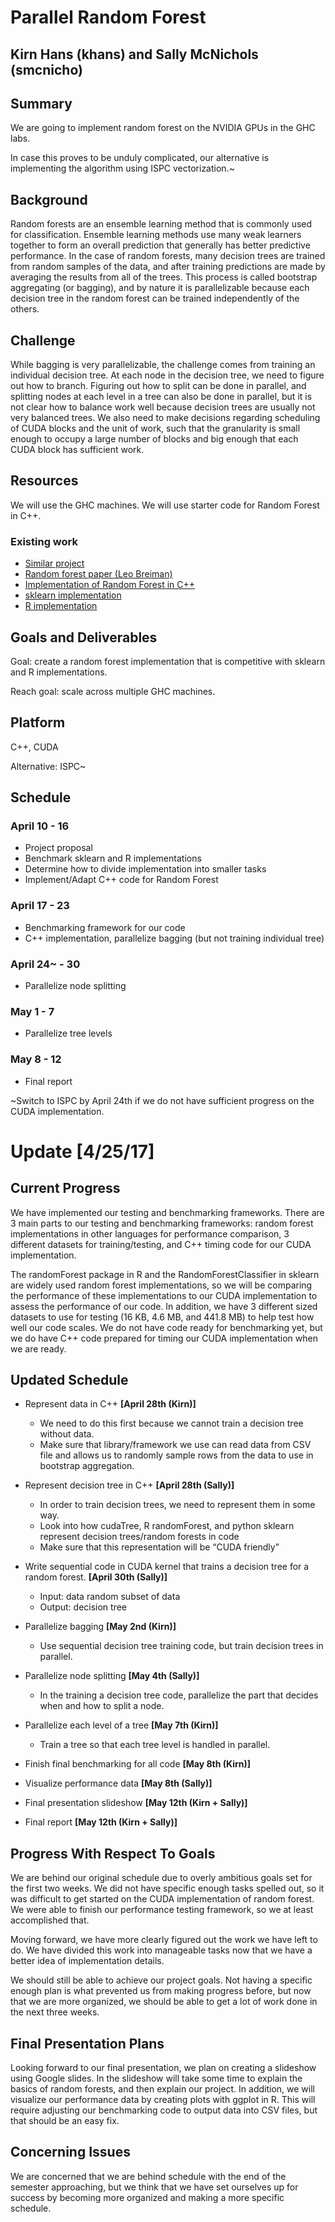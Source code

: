 # Parallel Random Forest

## Kirn Hans (khans) and Sally McNichols (smcnicho)

## Summary
We are going to implement random forest on the NVIDIA GPUs in the GHC labs.

In case this proves to be unduly complicated, our alternative is implementing the algorithm using ISPC vectorization.~

## Background
Random forests are an ensemble learning method that is commonly used for classification. Ensemble learning methods use many weak learners together to form an overall prediction that generally has better predictive performance. In the case of random forests, many decision trees are trained from random samples of the data, and after training predictions are made by averaging the results from all of the trees. This process is called bootstrap aggregating (or bagging), and by nature it is parallelizable because each decision tree in the random forest can be trained independently of the others.

## Challenge
While bagging is very parallelizable, the challenge comes from training an individual decision tree. At each node in the decision tree, we need to figure out how to branch. Figuring out how to split can be done in parallel, and splitting nodes at each level in a tree can also be done in parallel, but it is not clear how to balance work well because decision trees are usually not very balanced trees.
We also need to make decisions regarding scheduling of CUDA blocks and the unit of work, such that the granularity is small enough to occupy a large number of blocks and big enough that each CUDA block has sufficient work.

## Resources
We will use the GHC machines.
We will use starter code for Random Forest in C++.

### Existing work
- [Similar project](http://www.news.cs.nyu.edu/~jinyang/pub/biglearning13-forest.pdf)
- [Random forest paper (Leo Breiman)](https://www.stat.berkeley.edu/~breiman/randomforest2001.pdf)
- [Implementation of Random Forest in C++](http://mtv.ece.ucsb.edu/benlee/librf.html)
- [sklearn implementation](http://scikit-learn.org/stable/modules/generated/sklearn.ensemble.RandomForestClassifier.html)
- [R implementation](https://cran.r-project.org/web/packages/randomForest/randomForest.pdf)


## Goals and Deliverables
Goal: create a random forest implementation that is competitive with sklearn and R implementations.

Reach goal: scale across multiple GHC machines.

## Platform
C++, CUDA

Alternative: ISPC~

## Schedule
### April 10 - 16
- Project proposal
- Benchmark sklearn and R implementations
- Determine how to divide implementation into smaller tasks
- Implement/Adapt C++ code for Random Forest

### April 17 - 23
- Benchmarking framework for our code
- C++ implementation, parallelize bagging (but not training individual tree)

### April 24~ - 30
- Parallelize node splitting

### May 1 - 7
- Parallelize tree levels

### May 8 - 12
- Final report

~Switch to ISPC by April 24th if we do not have sufficient progress on the CUDA implementation.

# Update [4/25/17]

## Current Progress
We have implemented our testing and benchmarking frameworks. There are 3 main parts to our testing and benchmarking frameworks: random forest implementations in other languages for performance comparison, 3 different datasets for training/testing, and C++ timing code for our CUDA implementation. 

The randomForest package in R and the RandomForestClassifier in sklearn are widely used random forest implementations, so we will be comparing the performance of these implementations to our CUDA implementation to assess the performance of our code. In addition, we have 3 different sized datasets to use for testing (16 KB, 4.6 MB, and 441.8 MB) to help test how well our code scales. We do not have code ready for benchmarking yet, but we do have C++ code prepared for timing our CUDA implementation when we are ready.


## Updated Schedule

* Represent data in C++ **[April 28th (Kirn)]**
	* We need to do this first because we cannot train a decision tree without data.
	* Make sure that library/framework we use can read data from CSV file and allows us to randomly sample rows from the data to use in bootstrap aggregation.

* Represent decision tree in C++ **[April 28th (Sally)]**
	* In order to train decision trees, we need to represent them in some way.
	* Look into how cudaTree, R randomForest, and python sklearn represent decision trees/random forests in code
	* Make sure that this representation will be “CUDA friendly”

* Write sequential code in CUDA kernel that trains a decision tree for a random forest. **[April 30th (Sally)]**
	* Input: data random subset of data
	* Output: decision tree

* Parallelize bagging **[May 2nd (Kirn)]**
	* Use sequential decision tree training code, but train decision trees in parallel.

* Parallelize node splitting **[May 4th (Sally)]**
	* In the training a decision tree code, parallelize the part that decides when and how to split a node.

* Parallelize each level of a tree **[May 7th (Kirn)]**
	* Train a tree so that each tree level is handled in parallel.

* Finish final benchmarking for all code **[May 8th (Kirn)]**

* Visualize performance data **[May 8th (Sally)]**

* Final presentation slideshow **[May 12th (Kirn + Sally)]**

* Final report **[May 12th (Kirn + Sally)]**

## Progress With Respect To Goals

We are behind our original schedule due to overly ambitious goals set for the first two weeks. We did not have specific enough tasks spelled out, so it was difficult to get started on the CUDA implementation of random forest. We were able to finish our performance testing framework, so we at least accomplished that.

Moving forward, we have more clearly figured out the work we have left to do. We have divided this work into manageable tasks now that we have a better idea of implementation details.

We should still be able to achieve our project goals. Not having a specific enough plan is what prevented us from making progress before, but now that we are more organized, we should be able to get a lot of work done in the next three weeks.

## Final Presentation Plans
Looking forward to our final presentation, we plan on creating a slideshow using Google slides. In the slideshow will take some time to explain the basics of random forests, and then explain our project. In addition, we will visualize our performance data by creating plots with ggplot in R. This will require adjusting our benchmarking code to output data into CSV files, but that should be an easy fix.

## Concerning Issues
We are concerned that we are behind schedule with the end of the semester approaching, but we think that we have set ourselves up for success by becoming more organized and making a more specific schedule. 

